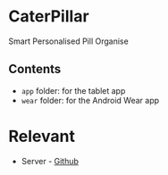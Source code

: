 # CaterPillar
Smart Personalised Pill Organise

## Contents
- `app` folder: for the tablet app
- `wear` folder: for the Android Wear app

# Relevant 
* Server - [Github](https://github.com/jovanhan2/MobileHealthCare-Server)
